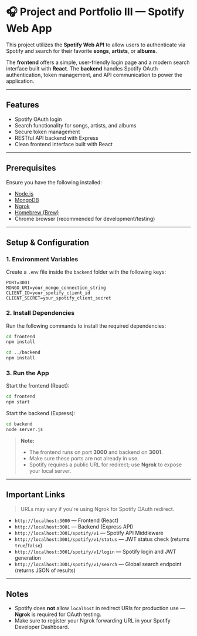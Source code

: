 # 🎧 Project and Portfolio III — Spotify Web App

This project utilizes the **Spotify Web API** to allow users to authenticate via Spotify and search for their favorite **songs**, **artists**, or **albums**.

The **frontend** offers a simple, user-friendly login page and a modern search interface built with **React**. The **backend** handles Spotify OAuth authentication, token management, and API communication to power the application.

---

## Features

- Spotify OAuth login
- Search functionality for songs, artists, and albums
- Secure token management
- RESTful API backend with Express
- Clean frontend interface built with React

---

## Prerequisites

Ensure you have the following installed:

- [Node.js](https://nodejs.org/)
- [MongoDB](https://www.mongodb.com/)
- [Ngrok](https://ngrok.com/)
- [Homebrew (Brew)](https://brew.sh/)
- Chrome browser (recommended for development/testing)

---

## Setup & Configuration

### 1. Environment Variables

Create a `.env` file inside the `backend` folder with the following keys:

```
PORT=3001
MONGO_URI=your_mongo_connection_string
CLIENT_ID=your_spotify_client_id
CLIENT_SECRET=your_spotify_client_secret
```

### 2. Install Dependencies

Run the following commands to install the required dependencies:

```bash
cd frontend
npm install

cd ../backend
npm install
```

### 3. Run the App

Start the frontend (React):

```bash
cd frontend
npm start
```

Start the backend (Express):

```bash
cd backend
node server.js
```

> **Note:**
>
> - The frontend runs on port **3000** and backend on **3001**.
> - Make sure these ports are not already in use.
> - Spotify requires a public URL for redirect; use **Ngrok** to expose your local server.

---

## Important Links

> URLs may vary if you're using Ngrok for Spotify OAuth redirect.

- `http://localhost:3000` — Frontend (React)
- `http://localhost:3001` — Backend (Express API)
- `http://localhost:3001/spotify/v1` — Spotify API Middleware
- `http://localhost:3001/spotify/v1/status` — JWT status check (returns `true`/`false`)
- `http://localhost:3001/spotify/v1/login` — Spotify login and JWT generation
- `http://localhost:3001/spotify/v1/search` — Global search endpoint (returns JSON of results)

---

## Notes

- Spotify does **not** allow `localhost` in redirect URIs for production use — **Ngrok** is required for OAuth testing.
- Make sure to register your Ngrok forwarding URL in your Spotify Developer Dashboard.
